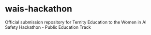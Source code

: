 # wais-hackathon
Official submission repository for Ternity Education to the Women in AI Safety Hackathon - Public Education Track
